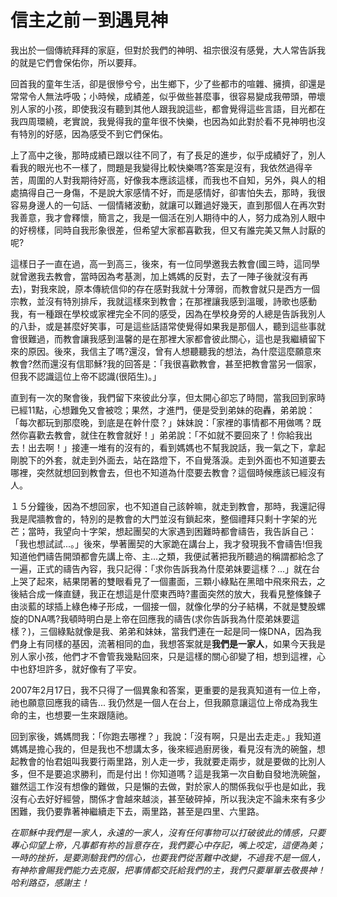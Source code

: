 # 信主之前－到遇見神

我出於一個傳統拜拜的家庭，但對於我們的神明、祖宗很沒有感覺，大人常告訴我的就是它們會保佑你，所以要拜。

回首我的童年生活，卻是很慘兮兮，出生鄉下，少了些都市的喧雜、擁擠，卻還是常常令人無法呼吸；小時候，成績差，似乎做些甚麼事，很容易變成我帶頭，帶壞別人家的小孩，即使我沒有聽到其他人跟我說這些，都會覺得這些言語，目光都在我四周環繞，老實說，我覺得我的童年很不快樂，也因為如此對於看不見神明也沒有特別的好感，因為感受不到它們保佑。

上了高中之後，那時成績已跟以往不同了，有了長足的進步，似乎成績好了，別人看我的眼光也不一樣了，問題是我變得比較快樂嗎?答案是沒有，我依然過得辛苦，周圍的人對我期待好高，好像我本應該這樣，而我也不自知，另外，與人的相處搞得自己一身傷，不是說大家感情不好，而是感情好，卻害怕失去，那時，我很容易身邊人的一句話、一個情緒波動，就讓可以難過好幾天，直到那個人在再次對我善意，我才會釋懷，簡言之，我是一個活在別人期待中的人，努力成為別人眼中的好榜樣，同時自我形象很差，但希望大家都喜歡我，但又有誰完美又無人討厭的呢?

這樣日子一直在過，高一到高三，後來，有一位同學邀我去教會(國三時，這同學就曾邀我去教會，當時因為考基測，加上媽媽的反對，去了一陣子後就沒有再去)，對我來說，原本傳統信仰的存在感對我就十分薄弱，而教會就只是西方一個宗教，並沒有特別排斥，我就這樣來到教會；在那裡讓我感到溫暖，詩歌也感動我，有一種跟在學校或家裡完全不同的感受，因為在學校身旁的人總是告訴我別人的八卦，或是甚麼好笑事，可是這些話語常使覺得如果我是那個人，聽到這些事就會很難過，而教會讓我感到溫馨的是在那裡大家都會彼此關心，這也是我繼續留下來的原因。後來，我信主了嗎?還沒，曾有人想聽聽我的想法，為什麼這麼願意來教會?然而還沒有信耶穌?我的回答是：「我很喜歡教會，甚至把教會當另一個家，但我不認識這位上帝不認識(很陌生)。」

直到有一次的聚會後，我們留下來彼此分享，但太開心卻忘了時間，當我回到家時已經11點，心想難免又會被唸；果然，才進門，便是受到弟妹的砲轟，弟弟說：「每次都玩到那麼晚，到底是在幹什麼？」妹妹說：「家裡的事情都不用做嗎？既然你喜歡去教會，就住在教會就好！」弟弟說：「不如就不要回來了！你給我出去！出去啊！」接連一堆有的沒有的，看到媽媽也不幫我說話，我一氣之下，拿起剛脫下的外套，就走到外面去，站在路燈下，不自覺落淚。走到外面也不知道要去哪裡，突然就想回到教會去，但也不知道為什麼要去教會？這個時候應該已經沒有人。

１５分鐘後，因為不想回家，也不知道自己該幹嘛，就走到教會，那時，我還記得我是爬牆教會的，特別的是教會的大門並沒有鎖起來，整個禮拜只剩十字架的光芒；當時，我望向十字架，想起團契的大家遇到困難時都會禱告，我告訴自己：「我也想試試...。」後來，學著團契的大家跪在講台上，我才發現我不會禱告!但我知道他們禱告開頭都會先講上帝、主...之類，我便試著把我所聽過的稱謂都給念了一遍，正式的禱告內容，我只記得：「求你告訴我為什麼弟妹要這樣？...」就在台上哭了起來，結果閉著的雙眼看見了一個畫面，三顆小綠點在黑暗中飛來飛去，之後結合成一條直鏈，我正在想這是什麼東西時?畫面突然的放大，我看見整條鍊子由淡藍的球插上綠色棒子形成，一個接一個，就像化學的分子結構，不就是雙股螺旋的DNA嗎?我頓時明白是上帝在回應我的禱告(求你告訴我為什麼弟妹要這樣？)，三個綠點就像是我、弟弟和妹妹，當我們連在一起是同一條DNA，因為我們身上有同樣的基因，流著相同的血，我想答案就是**我們是一家人**，如果今天我是別人家小孩，他們才不會管我幾點回來，只是這樣的關心卻變了相，想到這裡，心中也舒坦許多，就好像有了平安。

2007年2月17日，我不只得了一個異象和答案，更重要的是我真知道有一位上帝，祂也願意回應我的禱告...
我仍然是一個人在台上，但我願意讓這位上帝成為我生命的主，也想要一生來跟隨祂。

回到家後，媽媽問我：「你跑去哪裡？」我說：「沒有啊，只是出去走走。」我知道媽媽是擔心我的，但是我也不想講太多，後來經過廚房後，看見沒有洗的碗盤，想起教會的怡君姐叫我要行兩里路，別人走一步，我就要走兩步，就是要做的比別人多，但不是要追求勝利，而是付出！你知道嗎？這是我第一次自動自發地洗碗盤，雖然這工作沒有想像的難做，只是懶的去做，對於家人的關係我似乎也是如此，我沒有心去好好經營，關係才會越來越淡，甚至破碎掉，所以我決定不論未來有多少困難，我仍要靠著神繼續走下去，兩里路，甚至是四里、六里路。

*在耶穌中我們是一家人，永遠的一家人，沒有任何事物可以打破彼此的情感，只要專心仰望上帝，凡事都有祢的旨意存在，我們要心中存記，嘴上咬定，這便為美；一時的挫折，是要測驗我們的信心，也要我們從苦難中改變，不過我不是一個人，有神祢會賜我們能力去克服，把事情都交託給我們的主，我們只要單單去敬畏神！哈利路亞，感謝主！*
